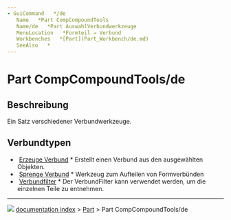 ```yaml
---
- GuiCommand   */de
   Name   *Part CompCompoundTools
   Name/de   *Part AuswahlVerbundwerkzeuge
   MenuLocation   *Formteil → Verbund
   Workbenches   *[Part](Part_Workbench/de.md)
   SeeAlso   *
---
```


# Part CompCompoundTools/de

## Beschreibung

Ein Satz verschiedener Verbundwerkzeuge.

## Verbundtypen

-   <img alt="" src=images/Part_Compound.svg  style="width   *32px;"> [Erzeuge Verbund](Part_Compound/de.md)   * Erstellt einen Verbund aus den ausgewählten Objekten.
-   <img alt="" src=images/Part_ExplodeCompound.svg  style="width   *32px;"> [Sprenge Verbund](Part_ExplodeCompound/de.md)   * Werkzeug zum Aufteilen von Formverbünden
-   <img alt="" src=images/Part_Compound‏‎Filter.svg  style="width   *32px;"> [Verbundfilter](Part_Compound‏‎Filter/de.md)   * Der VerbundFilter kann verwendet werden, um die einzelnen Teile zu entnehmen.



---
![](images/Right_arrow.png) [documentation index](../README.md) > [Part](Part_Workbench.md) > Part CompCompoundTools/de

